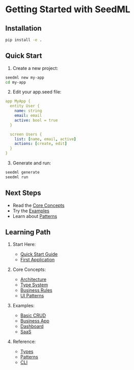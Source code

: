 # Getting Started with SeedML

## Installation

```bash
pip install -e .
```

## Quick Start

1. Create a new project:
```bash
seedml new my-app
cd my-app
```

2. Edit your app.seed file:
```yaml
app MyApp {
  entity User {
    name: string
    email: email
    active: bool = true
  }

  screen Users {
    list: [name, email, active]
    actions: [create, edit]
  }
}
```

3. Generate and run:
```bash
seedml generate
seedml run
```

## Next Steps

- Read the [Core Concepts](./core-concepts/overview.md)
- Try the [Examples](./examples/basic-crud.md)
- Learn about [Patterns](./reference/patterns.md)

## Learning Path

1. Start Here:
   - [Quick Start Guide](./quick-start.md)
   - [First Application](./first-app.md)

2. Core Concepts:
   - [Architecture](../core-concepts/architecture.md)
   - [Type System](../core-concepts/type-system.md)
   - [Business Rules](../core-concepts/business-rules.md)
   - [UI Patterns](../core-concepts/ui-patterns.md)

3. Examples:
   - [Basic CRUD](../examples/basic-crud.md)
   - [Business App](../examples/business-app.md)
   - [Dashboard](../examples/dashboard.md)
   - [SaaS](../examples/saas.md)

4. Reference:
   - [Types](../reference/types.md)
   - [Patterns](../reference/patterns.md)
   - [CLI](../reference/cli.md)

